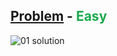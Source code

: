 [Problem](https://www.hackerrank.com/challenges/simple-array-sum/problem) - <span style="color:#1BA94C">Easy</span>
---
![01 solution](https://user-images.githubusercontent.com/44196434/151678424-e451aa61-79e7-4f28-8cc1-8c7e0867d766.png)
